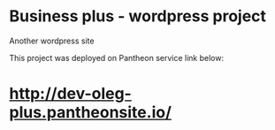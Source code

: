 # Business plus - wordpress project

Another wordpress site

This project was deployed on Pantheon service link below:

# http://dev-oleg-plus.pantheonsite.io/
